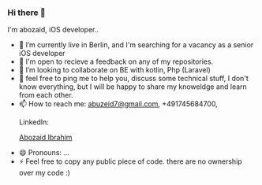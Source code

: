 ### Hi there 👋



I'm abozaid, iOS developer..


- 🔭 I’m currently live in Berlin, and I'm searching for a vacancy as a senior iOS developer
- 🌱 I'm open to recieve a feedback on any of my repositories.
- 👯 I’m looking to collaborate on BE with kotlin, Php (Laravel)
- 💬 feel free to ping me to help you, discuss some technical stuff, I don't know everything,
but I will be happy to share my knoweldge and learn from each other.
- 📫 How to reach me: abuzeid7@gmail.com, +491745684700,
     <p>LinkedIn:<div class="LI-profile-badge"  data-version="v1" data-size="medium" data-locale="en_US" data-type="horizontal" data-theme="dark" data-vanity="abuzeid-ibrahim"><a class="LI-simple-link" href='https://de.linkedin.com/in/abuzeid-ibrahim?trk=profile-badge'>Abozaid Ibrahim</a></div></p>
- 😄 Pronouns: ...
- ⚡ Feel free to copy any public piece of code. there are no ownership over my code :)



